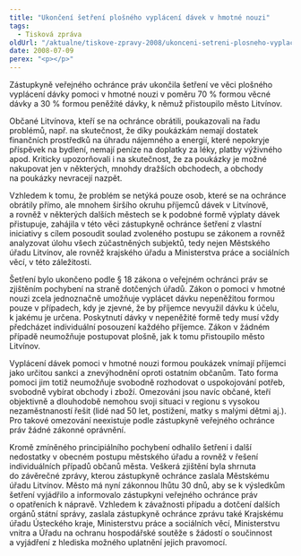 ```yaml
---
title: "Ukončení šetření plošného vyplácení dávek v hmotné nouzi"
tags:
  - Tisková zpráva
oldUrl: "/aktualne/tiskove-zpravy-2008/ukonceni-setreni-plosneho-vyplaceni-davek-v-hmotne-nouzi"
date: 2008-07-09
perex: "<p></p>"
---
```


<!-- imported from the old website -->

<p class="Normln-web">Zástupkyně veřejného ochránce práv ukončila šetření ve věci plošného vyplácení dávky pomoci v hmotné nouzi v poměru 70 % formou věcné dávky a 30 % formou peněžité dávky, k němuž přistoupilo město Litvínov.</p><p class="Normln-web">Občané Litvínova, kteří se na ochránce obrátili, poukazovali na řadu problémů, např. na skutečnost, že díky poukázkám nemají dostatek finančních prostředků na úhradu nájemného a energií, které nepokryje příspěvek na bydlení, nemají peníze na doplatky za léky, platby výživného apod. Kriticky upozorňovali i na skutečnost, že za poukázky je možné nakupovat jen v některých, mnohdy dražších obchodech, a obchody na poukázky nevracejí nazpět.</p><p class="Normln-web">Vzhledem k tomu, že problém se netýká pouze osob, které se na ochránce obrátily přímo, ale mnohem širšího okruhu příjemců dávek v Litvínově, a rovněž v některých dalších městech se k podobné formě výplaty dávek přistupuje, zahájila v této věci zástupkyně ochránce šetření z vlastní iniciativy s cílem posoudit soulad zvoleného postupu se zákonem a rovněž analyzovat úlohu všech zúčastněných subjektů, tedy nejen Městského úřadu Litvínov, ale rovněž krajského úřadu a Ministerstva práce a sociálních věcí, v této záležitosti.</p><p class="Normln-web">Šetření bylo ukončeno podle § 18 zákona o veřejném ochránci práv se zjištěním pochybení na straně dotčených úřadů. Zákon o pomoci v hmotné nouzi zcela jednoznačně umožňuje vyplácet dávku nepeněžitou formou pouze v případech, kdy je zjevné, že by příjemce nevyužil dávku k účelu, k jakému je určena. Poskytnutí dávky v nepeněžité formě tedy musí vždy předcházet individuální posouzení každého příjemce. Zákon v žádném případě neumožňuje postupovat plošně, jak k tomu přistoupilo město Litvínov.</p><p class="Normln-web">Vyplácení dávek pomoci v hmotné nouzi formou poukázek vnímají příjemci jako určitou sankci a znevýhodnění oproti ostatním občanům. Tato forma pomoci jim totiž neumožňuje svobodně rozhodovat o uspokojování potřeb, svobodně vybírat obchody i zboží. Omezováni jsou navíc občané, kteří objektivně a dlouhodobě nemohou svoji situaci v regionu s vysokou nezaměstnaností řešit (lidé nad 50 let, postižení, matky s malými dětmi aj.). Pro takové omezování neexistuje podle zástupkyně veřejného ochránce práv žádné zákonné oprávnění.</p><p class="Normln-web">Kromě zmíněného principiálního pochybení odhalilo šetření i další nedostatky v obecném postupu městského úřadu a rovněž v řešení individuálních případů občanů města. Veškerá zjištění byla shrnuta do závěrečné zprávy, kterou zástupkyně ochránce zaslala Městskému úřadu Litvínov. Město má nyní zákonnou lhůtu 30 dnů, aby se k výsledkům šetření vyjádřilo a informovalo zástupkyni veřejného ochránce práv o opatřeních k nápravě. Vzhledem k závažnosti případu a dotčení dalších orgánů státní správy, zaslala zástupkyně ochránce zprávu také Krajskému úřadu Ústeckého kraje, Ministerstvu práce a sociálních věcí, Ministerstvu vnitra a Úřadu na ochranu hospodářské soutěže s žádostí o součinnost a vyjádření z hlediska možného uplatnění jejich pravomocí.</p><p class="Normln" style="TEXT-ALIGN: justify; TEXT-INDENT: 36pt"> </p>
